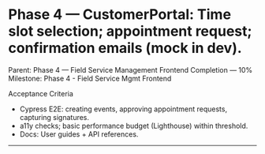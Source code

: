 # Phase 4 — CustomerPortal: Time slot selection; appointment request; confirmation emails (mock in dev).

Parent: Phase 4 — Field Service Management Frontend Completion — 10%
Milestone: Phase 4 - Field Service Mgmt Frontend

Acceptance Criteria
- Cypress E2E: creating events, approving appointment requests, capturing signatures.
- a11y checks; basic performance budget (Lighthouse) within threshold.
- Docs: User guides + API references.
- --
